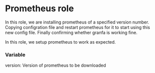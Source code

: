 # Prometheus role

In this role, we are installing prometheus of a specified version number. Copying configration file and restart prometheus for it to start using this new config file.
Finally confirming whether granfa is working fine.

In this role, we setup prometheus to work as expected.

### Variable
version: Version of prometheus to be downloaded
